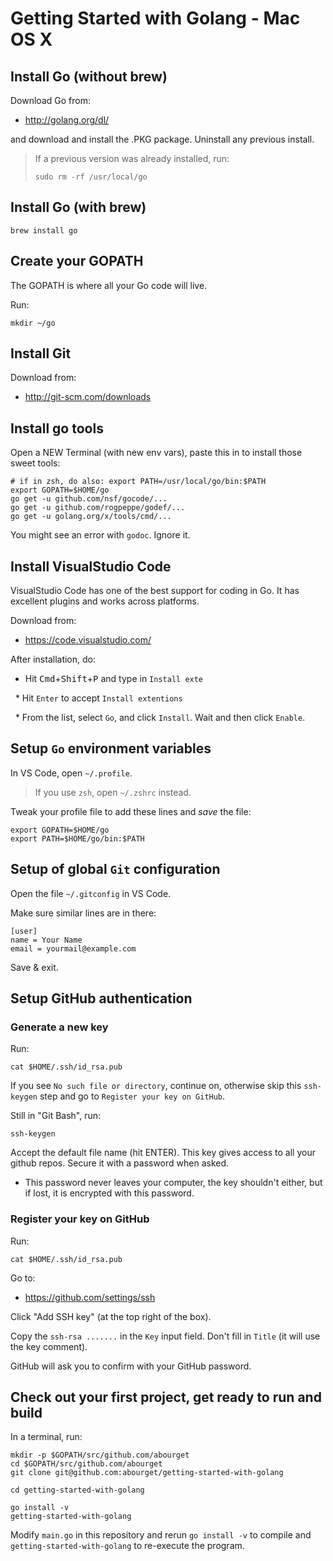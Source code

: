 Getting Started with Golang - Mac OS X
======================================

Install Go (without brew)
-------------------------

Download Go from:

* http://golang.org/dl/

and download and install the .PKG package. Uninstall any previous
install.

> If a previous version was already installed, run:
> 
>     sudo rm -rf /usr/local/go

Install Go (with brew)
----------------------

    brew install go


Create your GOPATH
------------------

The GOPATH is where all your Go code will live.

Run:

    mkdir ~/go


Install Git
-----------

Download from:

* http://git-scm.com/downloads



Install go tools
----------------

Open a NEW Terminal (with new env vars), paste this in to install
those sweet tools:

    # if in zsh, do also: export PATH=/usr/local/go/bin:$PATH
    export GOPATH=$HOME/go
    go get -u github.com/nsf/gocode/...
    go get -u github.com/rogpeppe/godef/...
    go get -u golang.org/x/tools/cmd/...

You might see an error with `godoc`. Ignore it.


Install VisualStudio Code
-------------------------

VisualStudio Code has one of the best support for coding in Go. It has excellent plugins and
works across platforms.

Download from:

* https://code.visualstudio.com/

After installation, do:

 * Hit <kbd>Cmd</kbd>+<kbd>Shift</kbd>+<kbd>P</kbd> and type in `Install exte`
 
   * Hit `Enter` to accept `Install extentions`

   * From the list, select `Go`, and click `Install`. Wait and then click `Enable`.


Setup `Go` environment variables
--------------------------------

In VS Code, open `~/.profile`.

> If you use `zsh`, open `~/.zshrc` instead.

Tweak your profile file to add these lines and *save* the file:

    export GOPATH=$HOME/go
    export PATH=$HOME/go/bin:$PATH


Setup of global `Git` configuration
-----------------------------------

Open the file `~/.gitconfig` in VS Code.

Make sure similar lines are in there:

    [user]
	name = Your Name
	email = yourmail@example.com

Save & exit.


Setup GitHub authentication
---------------------------


### Generate a new key

Run:

    cat $HOME/.ssh/id_rsa.pub

If you see `No such file or directory`, continue on, otherwise skip
this `ssh-keygen` step and go to `Register your key on GitHub`.

Still in "Git Bash", run:

    ssh-keygen

Accept the default file name (hit ENTER).  This key gives access to
all your github repos. Secure it with a password when asked.

  * This password never leaves your computer, the key shouldn't
    either, but if lost, it is encrypted with this password.


### Register your key on GitHub

Run:

    cat $HOME/.ssh/id_rsa.pub

Go to:

* https://github.com/settings/ssh

Click "Add SSH key" (at the top right of the box).

Copy the `ssh-rsa .......` in the `Key` input field. Don't fill in
`Title` (it will use the key comment).

GitHub will ask you to confirm with your GitHub password.


Check out your first project, get ready to run and build
--------------------------------------------------------

In a terminal, run:

    mkdir -p $GOPATH/src/github.com/abourget
    cd $GOPATH/src/github.com/abourget
    git clone git@github.com:abourget/getting-started-with-golang

    cd getting-started-with-golang

    go install -v
    getting-started-with-golang

Modify `main.go` in this repository and rerun `go install -v` to compile and
`getting-started-with-golang` to re-execute the program.
